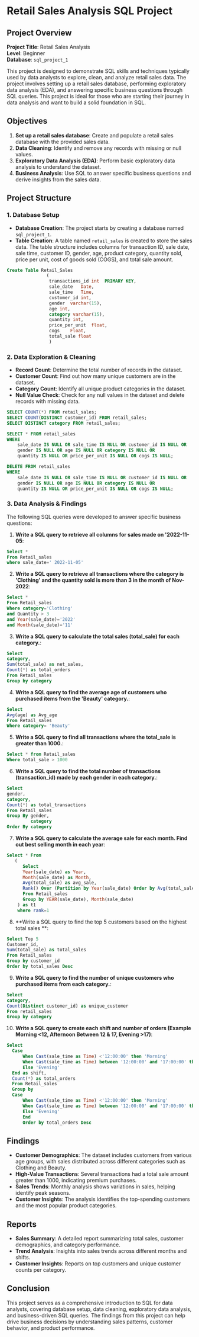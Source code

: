 # Retail Sales Analysis SQL Project

## Project Overview

**Project Title**: Retail Sales Analysis  
**Level**: Beginner  
**Database**: `sql_project_1`

This project is designed to demonstrate SQL skills and techniques typically used by data analysts to explore, clean, and analyze retail sales data. The project involves setting up a retail sales database, performing exploratory data analysis (EDA), and answering specific business questions through SQL queries. This project is ideal for those who are starting their journey in data analysis and want to build a solid foundation in SQL.

## Objectives

1. **Set up a retail sales database**: Create and populate a retail sales database with the provided sales data.
2. **Data Cleaning**: Identify and remove any records with missing or null values.
3. **Exploratory Data Analysis (EDA)**: Perform basic exploratory data analysis to understand the dataset.
4. **Business Analysis**: Use SQL to answer specific business questions and derive insights from the sales data.

## Project Structure

### 1. Database Setup

- **Database Creation**: The project starts by creating a database named `sql_project_1`.
- **Table Creation**: A table named `retail_sales` is created to store the sales data. The table structure includes columns for transaction ID, sale date, sale time, customer ID, gender, age, product category, quantity sold, price per unit, cost of goods sold (COGS), and total sale amount.

```sql
Create Table Retail_Sales
               (
                transactions_id	int  PRIMARY KEY,
                sale_date	Date,
                sale_time	Time,
                customer_id	int,
                gender	varchar(15),
                age	int,
                category varchar(15),	
                quantity int,
                price_per_unit	float,
                cogs	Float,
                total_sale float
				)
```
### 2. Data Exploration & Cleaning

- **Record Count**: Determine the total number of records in the dataset.
- **Customer Count**: Find out how many unique customers are in the dataset.
- **Category Count**: Identify all unique product categories in the dataset.
- **Null Value Check**: Check for any null values in the dataset and delete records with missing data.

```sql
SELECT COUNT(*) FROM retail_sales;
SELECT COUNT(DISTINCT customer_id) FROM retail_sales;
SELECT DISTINCT category FROM retail_sales;

SELECT * FROM retail_sales
WHERE 
    sale_date IS NULL OR sale_time IS NULL OR customer_id IS NULL OR 
    gender IS NULL OR age IS NULL OR category IS NULL OR 
    quantity IS NULL OR price_per_unit IS NULL OR cogs IS NULL;

DELETE FROM retail_sales
WHERE 
    sale_date IS NULL OR sale_time IS NULL OR customer_id IS NULL OR 
    gender IS NULL OR age IS NULL OR category IS NULL OR 
    quantity IS NULL OR price_per_unit IS NULL OR cogs IS NULL;
```

### 3. Data Analysis & Findings

The following SQL queries were developed to answer specific business questions:

1. **Write a SQL query to retrieve all columns for sales made on '2022-11-05**:
```sql
Select *
From Retail_sales
where sale_date=' 2022-11-05'
```

2. **Write a SQL query to retrieve all transactions where the category is 'Clothing' and the quantity sold is more than 3 in the month of Nov-2022**:
```sql
Select * 
From Retail_sales
Where category='Clothing'
and Quantity > 3
and Year(sale_date)='2022'
and Month(sale_date)='11'
```

3. **Write a SQL query to calculate the total sales (total_sale) for each category.**:
```sql
Select 
category,
Sum(total_sale) as net_sales,
Count(*) as total_orders
From Retail_sales
Group by category
```

4. **Write a SQL query to find the average age of customers who purchased items from the 'Beauty' category.**:
```sql
Select
Avg(age) as Avg_age
From Retail_sales
Where category= 'Beauty'
```

5. **Write a SQL query to find all transactions where the total_sale is greater than 1000.**:
```sql
Select * from Retail_sales
Where total_sale > 1000

```

6. **Write a SQL query to find the total number of transactions (transaction_id) made by each gender in each category.**:
```sql
Select 
gender,
category,
Count(*) as total_transactions
From Retail_sales
Group By gender,
         category
Order By category
```

7. **Write a SQL query to calculate the average sale for each month. Find out best selling month in each year**:
```sql
Select * From
   (
      Select 
      Year(sale_date) as Year,
      Month(sale_date) as Month,
      Avg(total_sale) as avg_sale,
      Rank() Over (Partition by Year(sale_date) Order by Avg(total_sale) DESC) as rank
      From Retail_sales
      Group by YEAR(sale_date), Month(sale_date)
	) as t1
	where rank=1
```

8. **Write a SQL query to find the top 5 customers based on the highest total sales **:
```sql
Select Top 5 
Customer_id,
Sum(total_sale) as total_sales
From Retail_sales
Group by customer_id
Order by total_sales Desc
```

9. **Write a SQL query to find the number of unique customers who purchased items from each category.**:
```sql
Select
category,
Count(Distinct customer_id) as unique_customer
From retail_sales
Group by category
```

10. **Write a SQL query to create each shift and number of orders (Example Morning <12, Afternoon Between 12 & 17, Evening >17)**:
```sql
Select
  Case 
      When Cast(sale_time as Time) <'12:00:00' then 'Morning'
      When Cast(sale_time as Time) between '12:00:00' and '17:00:00' then 'Afternoon'
      Else 'Evening'
  End as shift,
  Count(*) as total_orders
  From Retail_sales
  Group by 
  Case 
      When Cast(sale_time as Time) <'12:00:00' then 'Morning'
      When Cast(sale_time as Time) between '12:00:00' and '17:00:00' then 'Afternoon'
      Else 'Evening'
	  End
	  Order by total_orders Desc

```

## Findings

- **Customer Demographics**: The dataset includes customers from various age groups, with sales distributed across different categories such as Clothing and Beauty.
- **High-Value Transactions**: Several transactions had a total sale amount greater than 1000, indicating premium purchases.
- **Sales Trends**: Monthly analysis shows variations in sales, helping identify peak seasons.
- **Customer Insights**: The analysis identifies the top-spending customers and the most popular product categories.

## Reports

- **Sales Summary**: A detailed report summarizing total sales, customer demographics, and category performance.
- **Trend Analysis**: Insights into sales trends across different months and shifts.
- **Customer Insights**: Reports on top customers and unique customer counts per category.

## Conclusion

This project serves as a comprehensive introduction to SQL for data analysts, covering database setup, data cleaning, exploratory data analysis, and business-driven SQL queries. The findings from this project can help drive business decisions by understanding sales patterns, customer behavior, and product performance.
